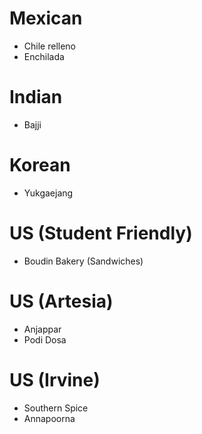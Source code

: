# Mexican

- Chile relleno
- Enchilada

# Indian

- Bajji

# Korean

- Yukgaejang

# US (Student Friendly)

- Boudin Bakery (Sandwiches)

# US (Artesia)

- Anjappar
- Podi Dosa

# US (Irvine)

- Southern Spice
- Annapoorna
